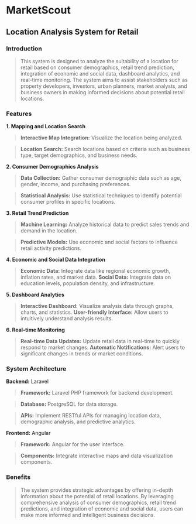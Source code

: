 # MarketScout
## Location Analysis System for Retail

### Introduction
> This system is designed to analyze the suitability of a location for retail based on consumer demographics, retail trend prediction, integration of economic and social data, dashboard analytics, and real-time monitoring. The system aims to assist stakeholders such as property developers, investors, urban planners, market analysts, and business owners in making informed decisions about potential retail locations.

### Features
**1. Mapping and Location Search**
  > **Interactive Map Integration:** Visualize the location being analyzed.

  > **Location Search:** Search locations based on criteria such as business type, target demographics, and business needs.

**2. Consumer Demographics Analysis**
  > **Data Collection:** Gather consumer demographic data such as age, gender, income, and purchasing preferences.

  > **Statistical Analysis:** Use statistical techniques to identify potential consumer profiles in specific locations.

**3. Retail Trend Prediction**
  > **Machine Learning:** Analyze historical data to predict sales trends and demand in the location.

  > **Predictive Models:** Use economic and social factors to influence retail activity predictions.

**4. Economic and Social Data Integration**
  > **Economic Data:** Integrate data like regional economic growth, inflation rates, and market data.
  > **Social Data:** Integrate data on education levels, population density, and infrastructure.

**5. Dashboard Analytics**
  > **Interactive Dashboard:** Visualize analysis data through graphs, charts, and statistics.
  > **User-friendly Interface:** Allow users to intuitively understand analysis results.

**6. Real-time Monitoring**
  > **Real-time Data Updates:** Update retail data in real-time to quickly respond to market changes.
  > **Automatic Notifications:** Alert users to significant changes in trends or market conditions.

### System Architecture
**Backend:** Laravel

  > **Framework:** Laravel PHP framework for backend development.

  > **Database:** PostgreSQL for data storage.

  > **APIs:** Implement RESTful APIs for managing location data, demographic analysis, and predictive analytics.

**Frontend:** Angular
  > **Framework:** Angular for the user interface.

  > **Components:** Integrate interactive maps and data visualization components.

### Benefits
> The system provides strategic advantages by offering in-depth information about the potential of retail locations. By leveraging comprehensive analysis of consumer demographics, retail trend predictions, and integration of economic and social data, users can make more informed and intelligent business decisions.
